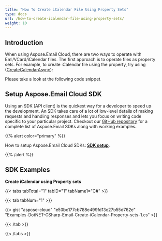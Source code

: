 ```yaml
---
title: "How To Create iCalendar File Using Property Sets"
type: docs
url: /how-to-create-icalendar-file-using-property-sets/
weight: 10
---
```


## **Introduction**
When using Aspose.Email Cloud, there are two ways to operate with Eml/VCard/iCalendar files. The first approach is to operate files as property sets. For example, to create iCalendar file using the property, try using ([CreateCalendarAsync](https://github.com/aspose-email-cloud/aspose-email-cloud-dotnet/blob/master/docs/EmailApi.md#CreateCalendarAsync)):

Please take a look at the following code snippet.
## **Setup Aspose.Email Cloud SDK**
Using an SDK (API client) is the quickest way for a developer to speed up the development. An SDK takes care of a lot of low-level details of making requests and handling responses and lets you focus on writing code specific to your particular project. Checkout our [GitHub repository](https://github.com/aspose-email-cloud) for a complete list of Aspose.Email SDKs along with working examples.

{{% alert color="primary" %}} 

How to setup Aspose.Email Cloud SDKs: [**SDK setup**](/emailcloud/sdk-setup/). 

{{% /alert %}}
## **SDK Examples**
**Create iCalendar using Property sets**

{{< tabs tabTotal="1" tabID="1" tabName1="C#" >}}

{{< tab tabNum="1" >}}

{{< gist "aspose-cloud" "e50bc177cb788e499fd13c27b55d762e" "Examples-DotNET-CSharp-Email-Create-iCalendar-Property-sets-1.cs" >}}

{{< /tab >}}

{{< /tabs >}}

